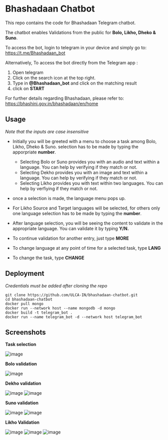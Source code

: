 # Bhashadaan Chatbot

This repo contains the code for Bhashadaan Telegram chatbot.

The chatbot enables  Validations from the public for **Bolo, Likho, Dheko & Suno**.

To access the bot, login to telegram in your device and simply go to: https://t.me/Bhashadaan_bot

Alternatively, To access the bot directly from the Telegram app :

1. Open telegram
2. Click on the search icon at the top right.
3. Type in **@Bhashadaan_bot** and click on the matching result
4. click on **START**

For further details regarding Bhashadaan, please refer to: https://bhashini.gov.in/bhashadaan/en/home

## **Usage**

*Note that the inputs are case insensitive*

- Initially you will be greeted with a menu to choose a task among Bolo, Likho, Dheko & Suno. selection has to be made by typing the apporpriate **number**.
 
    * Selecting Bolo or Suno provides you with an audio and text within a language. You can help by verifying if they match or not.              
    * Selecting Dekho provides you with an image and text within a language. You can help by verifying if they match or not.
    * Selecting Likho provides you with text within two languages. You can help by verfiying if they match or not.

- once a selection is made, the language menu pops up. 
- For Likho Source and Target languages will be selected, for others only one language selection has to be made by typing the **number**.
- After language selection, you will be seeing the content to validate in the appropriate language. You can validate it by typing **Y/N.**
- To continue validation for another entry, just type **MORE**
- To change language at any point of time for a selected task, type **LANG**
- To change the task, type **CHANGE**

## **Deployment**
*Credentials must be added after cloning the repo*

```shell
git clone https://github.com/ULCA-IN/bhashadaan-chatbot.git
cd bhashadaan-chatbot
docker pull mongo
docker run --network host --name mongodb -d mongo
docker build -t telegram_bot .
docker run --name telegram_bot -d --network host telegram_bot 
```

## **Screenshots**

**Task selection**

![image](https://github.com/ULCA-IN/bhashadaan-chatbot/assets/24292062/8e281b59-f3bd-4d6c-ab2e-23a5d7fb95a9)

**Bolo validation**

![image](https://github.com/ULCA-IN/bhashadaan-chatbot/assets/24292062/1a580d81-0ea4-4985-84e3-94f9b143c062)

**Dekho validation**

![image](https://github.com/ULCA-IN/bhashadaan-chatbot/assets/24292062/40aafe86-8629-4f7e-a5af-77ad85a0969a)
![image](https://github.com/ULCA-IN/bhashadaan-chatbot/assets/24292062/becc00ea-e609-4996-bb76-b3d482e4ed27)

**Suno validation**

![image](https://github.com/ULCA-IN/bhashadaan-chatbot/assets/24292062/7a405d7f-02d9-4490-abdb-658e3425b299)
![image](https://github.com/ULCA-IN/bhashadaan-chatbot/assets/24292062/23d76775-3e1e-4c9e-9e0b-638151d3367e)

**Likho Validation**

![image](https://github.com/ULCA-IN/bhashadaan-chatbot/assets/24292062/0b8e54b2-c7a6-4b26-8d94-1065aa6b0ebd)
![image](https://github.com/ULCA-IN/bhashadaan-chatbot/assets/24292062/25f241e1-8644-40b3-b9b6-4850c3a3860a)
![image](https://github.com/ULCA-IN/bhashadaan-chatbot/assets/24292062/b7f2e57b-bd0f-48ad-8f3d-584109cc32b3)

